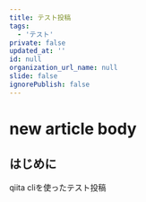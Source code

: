 ```yaml
---
title: テスト投稿
tags:
  - 'テスト'
private: false
updated_at: ''
id: null
organization_url_name: null
slide: false
ignorePublish: false
---
```

# new article body

## はじめに
qiita cliを使ったテスト投稿